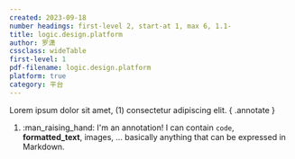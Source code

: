 ```yaml
---
created: 2023-09-18
number headings: first-level 2, start-at 1, max 6, 1.1-
title: logic.design.platform
author: 罗潇
cssclass: wideTable
first-level: 1
pdf-filename: logic.design.platform
platform: true
category: 平台
---
```


Lorem ipsum dolor sit amet, (1) consectetur adipiscing elit. 
{ .annotate }

1. :man_raising_hand: I'm an annotation! I can contain `code`, __formatted_text__, images, ... basically anything that can be expressed in Markdown.



